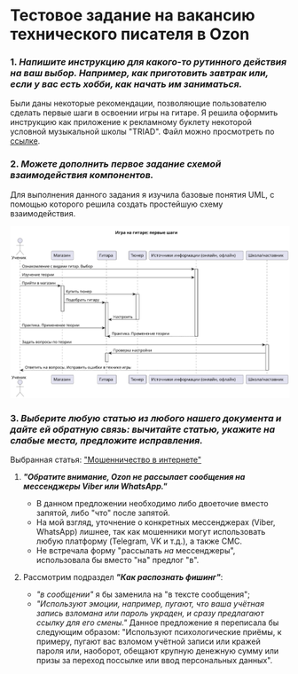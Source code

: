 # **Тестовое задание на вакансию технического писателя в Ozon**

### 1. _Напишите инструкцию для какого-то рутинного действия на ваш выбор. Например, как приготовить завтрак или, если у вас есть хобби, как начать им заниматься._

Были даны некоторые рекомендации, позволяющие пользователю сделать первые шаги в освоении игры на гитаре.
Я решила оформить инструкцию как приложение к рекламному буклету некоторой условной музыкальной школы "TRIAD". 
Файл можно просмотреть по [ссылке](https://my.visme.co/view/mx8dk3zw-e0654p9dxz0y5np9).

### 2. _Можете дополнить первое задание схемой взаимодействия компонентов._
Для выполнения данного задания я изучила базовые понятия UML, с помощью которого решила создать простейшую схему взаимодействия.

![Схема взаимодействия компонентов](https://github.com/tassiio/ozon_task/blob/main/pict/scheme.svg)

### 3. _Выберите любую статью из любого нашего документа и дайте ей обратную связь: вычитайте статью, укажите на слабые места, предложите исправления._

Выбранная статья: ["Мошенничество в интернете"](https://docs.ozon.ru/common/my-settings/bezopasnost/moshennichestvo-v-internete/?country=RU)

1. ___"Обратите внимание, Ozon не рассылает сообщения на мессенджеры Viber или WhatsApp."___
    - В данном предложении необходимо либо двоеточие вместо запятой, либо "что" после запятой. 
    - На мой взгляд, уточнение о конкретных мессенджерах (Viber, WhatsApp) лишнее, так как мошенники могут использовать любую платформу (Telegram, VK и т.д.), а также СМС.
    - Не встречала форму "рассылать _на_ мессенджеры", использовала бы вместо "на" предлог "в". 

2. Рассмотрим подраздел ___"Как распознать фишинг"___:
   - _"в сообщении"_ я бы заменила на "в тексте сообщения";
   - _"Используют эмоции, например, пугают, что ваша учётная запись взломана или пароль украден, и сразу предлагают ссылку для его смены."_ Данное предложение я переписала бы следующим образом: "Используют психологические приёмы, к примеру, пугают вас взломом учётной записи или кражей пароля или, наоборот, обещают крупную денежную сумму или призы за переход поссылке или ввод персональных данных".
